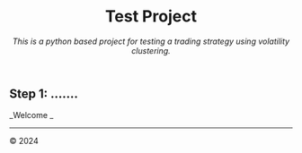 <header>

<!--
  <<< Author notes: Course header >>>
  Include a 1280×640 image, course title in sentence case, and a concise description in emphasis.
  In your repository settings: enable template repository, add your 1280×640 social image, auto delete head branches.
  Add your open source license, GitHub uses MIT license.
-->

# Test Project

_This is a python based project for testing a trading strategy using volatility clustering._

</header>

<!--
  <<< Author notes: Step 1 >>>
  Choose 3-5 steps for your course.
  The first step is always the hardest, so pick something easy!
  Link to docs.github.com for further explanations.
  Encourage users to open new tabs for steps!
-->

## Step 1: .......

_Welcome _


<footer>

<!--
  <<< Author notes: Footer >>>
  Add a link to get support, GitHub status page, code of conduct, license link.
-->

---

&copy; 2024 

</footer>
